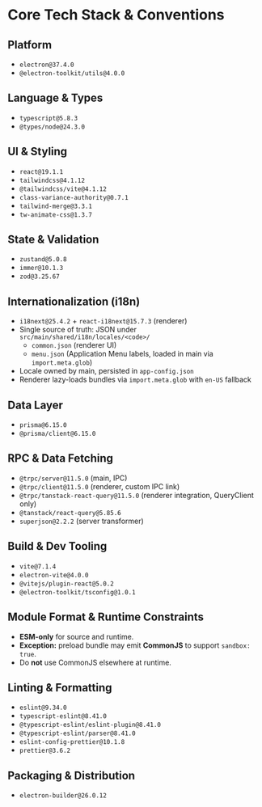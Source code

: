 # Core Tech Stack & Conventions

## Platform

- `electron@37.4.0`
- `@electron-toolkit/utils@4.0.0`

## Language & Types

- `typescript@5.8.3`
- `@types/node@24.3.0`

## UI & Styling

- `react@19.1.1`
- `tailwindcss@4.1.12`
- `@tailwindcss/vite@4.1.12`
- `class-variance-authority@0.7.1`
- `tailwind-merge@3.3.1`
- `tw-animate-css@1.3.7`

## State & Validation

- `zustand@5.0.8`
- `immer@10.1.3`
- `zod@3.25.67`

## Internationalization (i18n)

- `i18next@25.4.2` + `react-i18next@15.7.3` (renderer)
- Single source of truth: JSON under `src/main/shared/i18n/locales/<code>/`
  - `common.json` (renderer UI)
  - `menu.json` (Application Menu labels, loaded in main via `import.meta.glob`)
- Locale owned by main, persisted in `app-config.json`
- Renderer lazy-loads bundles via `import.meta.glob` with `en-US` fallback

## Data Layer

- `prisma@6.15.0`
- `@prisma/client@6.15.0`

## RPC & Data Fetching

- `@trpc/server@11.5.0` (main, IPC)
- `@trpc/client@11.5.0` (renderer, custom IPC link)
- `@trpc/tanstack-react-query@11.5.0` (renderer integration, QueryClient only)
- `@tanstack/react-query@5.85.6`
- `superjson@2.2.2` (server transformer)

## Build & Dev Tooling

- `vite@7.1.4`
- `electron-vite@4.0.0`
- `@vitejs/plugin-react@5.0.2`
- `@electron-toolkit/tsconfig@1.0.1`

## Module Format & Runtime Constraints

- **ESM-only** for source and runtime.
- **Exception:** preload bundle may emit **CommonJS** to support `sandbox: true`.
- Do **not** use CommonJS elsewhere at runtime.

## Linting & Formatting

- `eslint@9.34.0`
- `typescript-eslint@8.41.0`
- `@typescript-eslint/eslint-plugin@8.41.0`
- `@typescript-eslint/parser@8.41.0`
- `eslint-config-prettier@10.1.8`
- `prettier@3.6.2`

## Packaging & Distribution

- `electron-builder@26.0.12`
